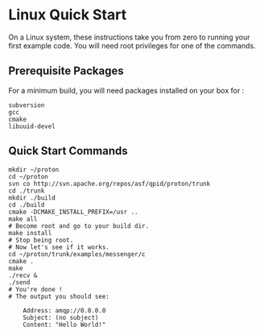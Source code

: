 Linux Quick Start
==============================================


On a Linux system, these instructions take you from
zero to running your first example code.  You will
need root privileges for one of the commands.




Prerequisite Packages
---------------------------------

For a minimum build, you will need packages installed on your
box for :

    subversion
    gcc
    cmake
    libuuid-devel



Quick Start Commands
---------------------------

    mkdir ~/proton
    cd ~/proton
    svn co http://svn.apache.org/repos/asf/qpid/proton/trunk
    cd ./trunk
    mkdir ./build
    cd ./build
    cmake -DCMAKE_INSTALL_PREFIX=/usr ..
    make all
    # Become root and go to your build dir.
    make install
    # Stop being root.
    # Now let's see if it works.
    cd ~/proton/trunk/examples/messenger/c
    cmake .
    make
    ./recv &
    ./send
    # You're done !
    # The output you should see:

        Address: amqp://0.0.0.0
        Subject: (no subject)
        Content: "Hello World!"

